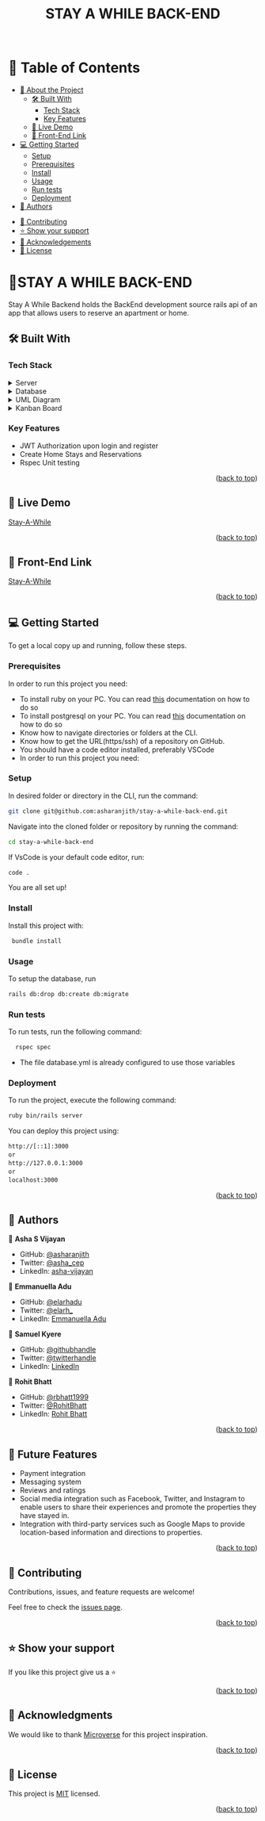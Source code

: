 <a name="readme-top" align="center"></a>

<div align="center">
  <h1>STAY A WHILE BACK-END</h1>
  <br/>

</div>

<!-- TABLE OF CONTENTS -->

# 📗 Table of Contents

- [📖 About the Project](#about-project)
  - [🛠 Built With](#built-with)
    - [Tech Stack](#tech-stack)
    - [Key Features](#key-features)
  - [🚀 Live Demo](#live-demo)
  - [🚀 Front-End Link](#front-end)
- [💻 Getting Started](#getting-started)
  - [Setup](#setup)
  - [Prerequisites](#prerequisites)
  - [Install](#install)
  - [Usage](#usage)
  - [Run tests](#run-tests)
  - [Deployment](#triangular_flag_on_post-deployment)
- [👥 Authors](#authors)
<!-- - [🔭 Future Features](#future-features) -->
- [🤝 Contributing](#contributing)
- [⭐️ Show your support](#support)
- [🙏 Acknowledgements](#acknowledgements)
- [📝 License](#license)

<!-- PROJECT DESCRIPTION -->

# 🏡STAY A WHILE BACK-END <a name="about-project"></a>
Stay A While Backend holds the BackEnd development source rails api of an app that allows users to reserve an apartment or home.

## 🛠 Built With <a name="built-with"></a>

### Tech Stack <a name="tech-stack"></a>

<details>
  <summary>Server</summary>
  <ul>
    <li><a href="https://rubyonrails.org/">Ruby on Rails</a></li>
  </ul>
</details>

<details>
  <summary>Database</summary>
  <ul>
    <li><a href="https://www.postgresql.org/">PostgreSQL</a></li>
  </ul>
</details>

<details>
  <summary>UML Diagram</summary>
  <ul>
    <li>
      <img src="./app/assets/images/entity_relationship_diagram.png" alt="diagram"  height="auto" />
    </li>
 </ul>
</details>

<details>
  <summary>Kanban Board</summary>
  <ul>
    <li><a href="https://github.com/users/asharanjith/projects/5/views/2">Project link</a></li>
    <li>
      <img src="./app/assets/images/Kanban Board.png" alt="diagram"  height="auto" />
    </li>
    
</li>

 </ul>
</details>

<!-- Features -->

### Key Features <a name="key-features"></a>
 - JWT Authorization upon login and register
 - Create Home Stays and Reservations
 - Rspec Unit testing


<p align="right">(<a href="#readme-top">back to top</a>)</p>

<!-- LIVE DEMO -->
## 🚀 Live Demo <a name="live-demo"></a>
[Stay-A-While](#)

<p align="right">(<a href="#readme-top">back to top</a>)</p>

## 🚀 Front-End Link <a name="front-end"></a>
[Stay-A-While](https://github.com/asharanjith/stay-a-while-front-end)

<p align="right">(<a href="#readme-top">back to top</a>)</p>

<!-- GETTING STARTED -->

## 💻 Getting Started <a name="getting-started"></a>

To get a local copy up and running, follow these steps.

### Prerequisites
In order to run this project you need:

- To install ruby on your PC. You can read [this](https://rubyinstaller.org/downloads/) documentation on how to do so
- To install postgresql on your PC. You can read [this](https://www.postgresql.org/) documentation on how to do so
- Know how to navigate directories or folders at the CLI.
- Know how to get the URL(https/ssh) of a repository on GitHub.
- You should have a code editor installed, preferably VSCode
- In order to run this project you need:

### Setup
In desired folder or directory in the CLI, run the command:

```sh
git clone git@github.com:asharanjith/stay-a-while-back-end.git
```

Navigate into the cloned folder or repository by running the command:
```sh
cd stay-a-while-back-end
```

If VsCode is your default code editor, run:
```sh
code .
```

You are all set up!
### Install

Install this project with:

```sh
 bundle install
``` 
### Usage

To setup the database, run
```sh
rails db:drop db:create db:migrate
```
### Run tests

To run tests, run the following command:

```sh
  rspec spec
```

- The file database.yml is already configured to use those variables
 ### Deployment
 To run the project, execute the following command:
```sh
ruby bin/rails server
```

You can deploy this project using:

```sh
http://[::1]:3000
or
http://127.0.0.1:3000
or
localhost:3000
```  

<p align="right">(<a href="#readme-top">back to top</a>)</p>

<!-- AUTHORS -->

## 👥 Authors <a name="authors"></a>
👤  **Asha S Vijayan**

- GitHub: [@asharanjith](https://github.com/asharanjith)
- Twitter: [@asha_cep](https://twitter.com/asha_cep)
- LinkedIn: [asha-vijayan](www.linkedin.com/in/ashavijayan)

👤 **Emmanuella Adu**

- GitHub: [@elarhadu](https://github.com/elarhadu)
- Twitter: [@elarh\_](https://twitter.com/elarh_)
- LinkedIn: [Emmanuella Adu](https://linkedin.com/in/emmanuella-adu)

👤 **Samuel Kyere**
 - GitHub: [@githubhandle](https://github.com/admirerbrown)
 - Twitter: [@twitterhandle](https://twitter.com/brown_admirer)
 - LinkedIn: [LinkedIn](https://www.linkedin.com/in/samuel-ntow-kyere-5036741b4/)

👤 **Rohit Bhatt**

- GitHub: [@rbhatt1999](https://github.com/rbhatt1999)
- Twitter: [@RohitBhatt](https://twitter.com/Rohit_Bhatt_)
- LinkedIn: [Rohit Bhatt](https://www.linkedin.com/in/rohitbhatt-dev/)


<p align="right">(<a href="#readme-top">back to top</a>)</p>

<!-- FUTURE FEATURES -->

## 🔭 Future Features <a name="future-features"></a>
- Payment integration
- Messaging system
- Reviews and ratings
- Social media integration such as Facebook, Twitter, and Instagram to enable users to share their experiences and promote the properties they have stayed in.
- Integration with third-party services such as Google Maps to provide location-based information and directions to properties.

<p align="right">(<a href="#readme-top">back to top</a>)</p>

<!-- CONTRIBUTING -->

## 🤝 Contributing <a name="contributing"></a>

Contributions, issues, and feature requests are welcome!

Feel free to check the [issues page](https://github.com/asharanjith/stay-a-while-back-end/issues).

<p align="right">(<a href="#readme-top">back to top</a>)</p>

<!-- SUPPORT -->

## ⭐️ Show your support <a name="support"></a>

If you like this project give us a ⭐

<p align="right">(<a href="#readme-top">back to top</a>)</p>

<!-- ACKNOWLEDGEMENTS -->

## 🙏 Acknowledgments <a name="acknowledgements"></a>

We would like to thank [Microverse](https://github.com/microverseinc) for this project inspiration.

<p align="right">(<a href="#readme-top">back to top</a>)</p>

<!-- LICENSE -->

## 📝 License <a name="license"></a>

This project is [MIT](./LICENSE) licensed.


<p align="right">(<a href="#readme-top">back to top</a>)</p>
